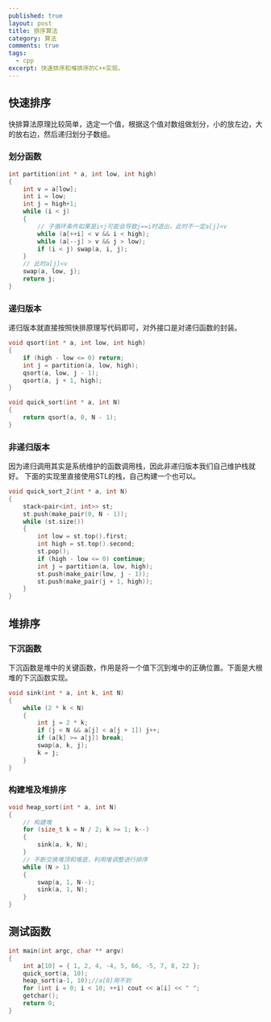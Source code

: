 ```yaml
---
published: true
layout: post
title: 排序算法
category: 算法
comments: true
tags: 
  - cpp
excerpt: 快速排序和堆排序的C++实现。
---
```



## 快速排序

快排算法原理比较简单，选定一个值，根据这个值对数组做划分，小的放左边，大的放右边，然后递归划分子数组。

### 划分函数
```cpp
int partition(int * a, int low, int high)
{
	int v = a[low];
	int i = low;
	int j = high+1;
	while (i < j)
	{
		// 子循环条件如果是i<j可能会导致j==i时退出，此时不一定a[j]<v
		while (a[++i] < v && i < high);
		while (a[--j] > v && j > low);
		if (i < j) swap(a, i, j);
	}
	// 此时a[j]<v
	swap(a, low, j);
	return j;
}
```

### 递归版本
递归版本就直接按照快排原理写代码即可，对外接口是对递归函数的封装。
```cpp
void qsort(int * a, int low, int high)
{
	if (high - low <= 0) return;
	int j = partition(a, low, high);
	qsort(a, low, j - 1);
	qsort(a, j + 1, high);
}

void quick_sort(int * a, int N)
{
	return qsort(a, 0, N - 1);
}
```

### 非递归版本
因为递归调用其实是系统维护的函数调用栈，因此非递归版本我们自己维护栈就好。
下面的实现里直接使用STL的栈，自己构建一个也可以。
```cpp
void quick_sort_2(int * a, int N)
{
	stack<pair<int, int>> st;
	st.push(make_pair(0, N - 1));
	while (st.size())
	{
		int low = st.top().first;
		int high = st.top().second;
		st.pop();
		if (high - low <= 0) continue;
		int j = partition(a, low, high);
		st.push(make_pair(low, j - 1));
		st.push(make_pair(j + 1, high));
	}
}
```

## 堆排序

### 下沉函数
下沉函数是堆中的关键函数，作用是将一个值下沉到堆中的正确位置。下面是大根堆的下沉函数实现。
```cpp
void sink(int * a, int k, int N)
{
	while (2 * k < N)
	{
		int j = 2 * k;
		if (j < N && a[j] < a[j + 1]) j++;
		if (a[k] >= a[j]) break;
		swap(a, k, j);
		k = j;
	}
}
```

### 构建堆及堆排序
```cpp
void heap_sort(int * a, int N)
{
	// 构建堆
	for (size_t k = N / 2; k >= 1; k--)
	{
		sink(a, k, N);
	}
	// 不断交换堆顶和堆底，利用堆调整进行排序
	while (N > 1)
	{
		swap(a, 1, N--);
		sink(a, 1, N);
	}
}
```

## 测试函数
```cpp
int main(int argc, char ** argv)
{
	int a[10] = { 1, 2, 4, -4, 5, 66, -5, 7, 8, 22 };
	quick_sort(a, 10);
	heap_sort(a-1, 10);//a[0]用不到
	for (int i = 0; i < 10; ++i) cout << a[i] << " ";
	getchar();
	return 0;
}
```
